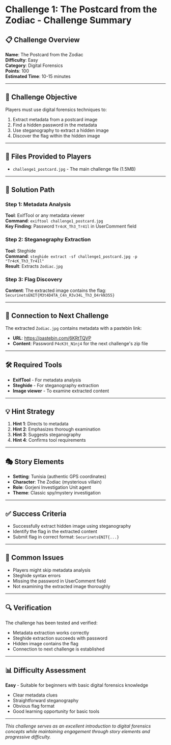 # Challenge 1: The Postcard from the Zodiac - Challenge Summary

## 📋 Challenge Overview
**Name**: The Postcard from the Zodiac  
**Difficulty**: Easy  
**Category**: Digital Forensics  
**Points**: 100  
**Estimated Time**: 10-15 minutes  

---

## 🎯 Challenge Objective
Players must use digital forensics techniques to:
1. Extract metadata from a postcard image
2. Find a hidden password in the metadata
3. Use steganography to extract a hidden image
4. Discover the flag within the hidden image

---

## 📁 Files Provided to Players
- `challenge1_postcard.jpg` - The main challenge file (1.5MB)

---

## 🔑 Solution Path

### Step 1: Metadata Analysis
**Tool**: ExifTool or any metadata viewer  
**Command**: `exiftool challenge1_postcard.jpg`  
**Key Finding**: Password `Tr4cK_Th3_Tr41l` in UserComment field

### Step 2: Steganography Extraction
**Tool**: Steghide  
**Command**: `steghide extract -sf challenge1_postcard.jpg -p "Tr4cK_Th3_Tr41l"`  
**Result**: Extracts `Zodiac.jpg`

### Step 3: Flag Discovery
**Content**: The extracted image contains the flag:  
`SecurinetsENIT{M3t4D4TA_C4n_R3v34L_Th3_D4rkN355}`

---

## 🔗 Connection to Next Challenge
The extracted `Zodiac.jpg` contains metadata with a pastebin link:
- **URL**: https://pastebin.com/6KRtTQVP
- **Content**: Password `P4cK3t_N1nj4` for the next challenge's zip file

---

## 🛠️ Required Tools
- **ExifTool** - For metadata analysis
- **Steghide** - For steganography extraction
- **Image viewer** - To examine extracted content

---

## 💡 Hint Strategy
1. **Hint 1**: Directs to metadata
2. **Hint 2**: Emphasizes thorough examination
3. **Hint 3**: Suggests steganography
4. **Hint 4**: Confirms tool requirements

---

## 🎭 Story Elements
- **Setting**: Tunisia (authentic GPS coordinates)
- **Character**: The Zodiac (mysterious villain)
- **Role**: Gorjeni Investigation Unit agent
- **Theme**: Classic spy/mystery investigation

---

## ✅ Success Criteria
- Successfully extract hidden image using steganography
- Identify the flag in the extracted content
- Submit flag in correct format: `SecurinetsENIT{...}`

---

## 🚨 Common Issues
- Players might skip metadata analysis
- Steghide syntax errors
- Missing the password in UserComment field
- Not examining the extracted image thoroughly

---

## 🔍 Verification
The challenge has been tested and verified:
- Metadata extraction works correctly
- Steghide extraction succeeds with password
- Hidden image contains the flag
- Connection to next challenge is established

---

## 📊 Difficulty Assessment
**Easy** - Suitable for beginners with basic digital forensics knowledge
- Clear metadata clues
- Straightforward steganography
- Obvious flag format
- Good learning opportunity for basic tools

---

*This challenge serves as an excellent introduction to digital forensics concepts while maintaining engagement through story elements and progressive difficulty.* 